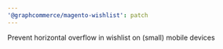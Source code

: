```yaml
---
'@graphcommerce/magento-wishlist': patch
---
```


Prevent horizontal overflow in wishlist on (small) mobile devices
